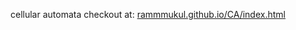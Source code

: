 cellular automata checkout at: [rammmukul.github.io/CA/index.html](rammmukul.github.io/CA/index.html)
